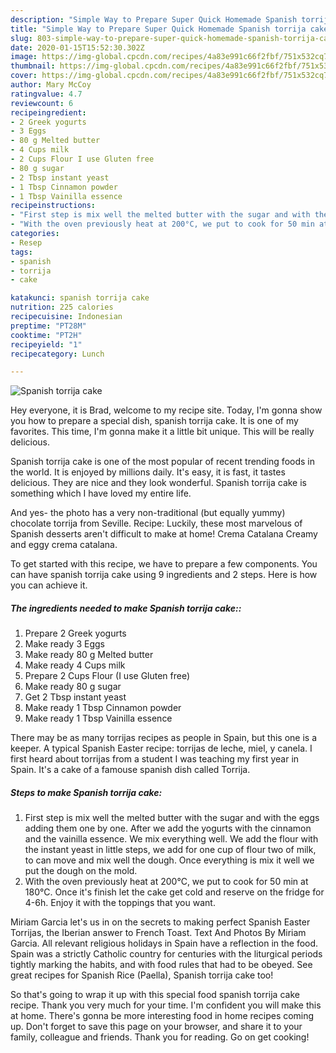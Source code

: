 ```yaml
---
description: "Simple Way to Prepare Super Quick Homemade Spanish torrija cake"
title: "Simple Way to Prepare Super Quick Homemade Spanish torrija cake"
slug: 803-simple-way-to-prepare-super-quick-homemade-spanish-torrija-cake
date: 2020-01-15T15:52:30.302Z
image: https://img-global.cpcdn.com/recipes/4a83e991c66f2fbf/751x532cq70/spanish-torrija-cake-recipe-main-photo.jpg
thumbnail: https://img-global.cpcdn.com/recipes/4a83e991c66f2fbf/751x532cq70/spanish-torrija-cake-recipe-main-photo.jpg
cover: https://img-global.cpcdn.com/recipes/4a83e991c66f2fbf/751x532cq70/spanish-torrija-cake-recipe-main-photo.jpg
author: Mary McCoy
ratingvalue: 4.7
reviewcount: 6
recipeingredient:
- 2 Greek yogurts
- 3 Eggs
- 80 g Melted butter
- 4 Cups milk
- 2 Cups Flour I use Gluten free
- 80 g sugar
- 2 Tbsp instant yeast
- 1 Tbsp Cinnamon powder
- 1 Tbsp Vainilla essence
recipeinstructions:
- "First step is mix well the melted butter with the sugar and with the eggs adding them one by one. After we add the yogurts with the cinnamon and the vainilla essence. We mix everything well. We add the flour with the instant yeast in little steps, we add for one cup of flour two of milk, to can move and mix well the dough. Once everything is mix it well we put the dough on the mold."
- "With the oven previously heat at 200°C, we put to cook for 50 min at 180°C. Once it&#39;s finish let the cake get cold and reserve on the fridge for 4-6h. Enjoy it with the toppings that you want."
categories:
- Resep
tags:
- spanish
- torrija
- cake

katakunci: spanish torrija cake
nutrition: 225 calories
recipecuisine: Indonesian
preptime: "PT28M"
cooktime: "PT2H"
recipeyield: "1"
recipecategory: Lunch

---
```



![Spanish torrija cake](https://img-global.cpcdn.com/recipes/4a83e991c66f2fbf/751x532cq70/spanish-torrija-cake-recipe-main-photo.jpg)

Hey everyone, it is Brad, welcome to my recipe site. Today, I'm gonna show you how to prepare a special dish, spanish torrija cake. It is one of my favorites. This time, I'm gonna make it a little bit unique. This will be really delicious.

Spanish torrija cake is one of the most popular of recent trending foods in the world. It is enjoyed by millions daily. It's easy, it is fast, it tastes delicious. They are nice and they look wonderful. Spanish torrija cake is something which I have loved my entire life.

And yes- the photo has a very non-traditional (but equally yummy) chocolate torrija from Seville. Recipe: Luckily, these most marvelous of Spanish desserts aren&#39;t difficult to make at home! Crema Catalana Creamy and eggy crema catalana.


To get started with this recipe, we have to prepare a few components. You can have spanish torrija cake using 9 ingredients and 2 steps. Here is how you can achieve it.

##### The ingredients needed to make Spanish torrija cake::

1. Prepare 2 Greek yogurts
1. Make ready 3 Eggs
1. Make ready 80 g Melted butter
1. Make ready 4 Cups milk
1. Prepare 2 Cups Flour (I use Gluten free)
1. Make ready 80 g sugar
1. Get 2 Tbsp instant yeast
1. Make ready 1 Tbsp Cinnamon powder
1. Make ready 1 Tbsp Vainilla essence


There may be as many torrijas recipes as people in Spain, but this one is a keeper. A typical Spanish Easter recipe: torrijas de leche, miel, y canela. I first heard about torrijas from a student I was teaching my first year in Spain. It&#39;s a cake of a famouse spanish dish called Torrija. 

##### Steps to make Spanish torrija cake:

1. First step is mix well the melted butter with the sugar and with the eggs adding them one by one. After we add the yogurts with the cinnamon and the vainilla essence. We mix everything well. We add the flour with the instant yeast in little steps, we add for one cup of flour two of milk, to can move and mix well the dough. Once everything is mix it well we put the dough on the mold.
1. With the oven previously heat at 200°C, we put to cook for 50 min at 180°C. Once it&#39;s finish let the cake get cold and reserve on the fridge for 4-6h. Enjoy it with the toppings that you want.


Miriam Garcia let&#39;s us in on the secrets to making perfect Spanish Easter Torrijas, the Iberian answer to French Toast. Text And Photos By Miriam Garcia. All relevant religious holidays in Spain have a reflection in the food. Spain was a strictly Catholic country for centuries with the liturgical periods tightly marking the habits, and with food rules that had to be obeyed. See great recipes for Spanish Rice (Paella), Spanish torrija cake too! 

So that's going to wrap it up with this special food spanish torrija cake recipe. Thank you very much for your time. I'm confident you will make this at home. There's gonna be more interesting food in home recipes coming up. Don't forget to save this page on your browser, and share it to your family, colleague and friends. Thank you for reading. Go on get cooking!
